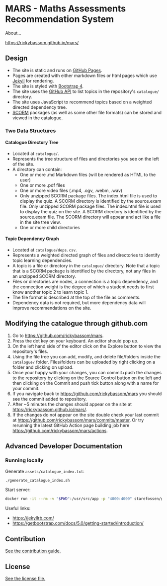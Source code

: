 
# MARS - Maths Assessments Recommendation System

About...

https://rickybassom.github.io/mars/

## Design
* The site is static and runs on [GitHub Pages](https://pages.github.com/).
* Pages are created with either markdown files or html pages which use [Jekyll](https://docs.github.com/en/pages/setting-up-a-github-pages-site-with-jekyll) for rendering.
* The site is styled with [Bootstrap 4](https://getbootstrap.com/docs/4.0/getting-started/introduction/).
* The site uses the [GitHub API](https://docs.github.com/en/rest) to list topics in the repository's `catalogue/` directory.
* The site uses JavaScript to recommend topics based on a weighted directed dependency tree.
* [SCORM](https://scorm.com/) packages (as well as some other file formats) can be stored and viewed in the catalogue.

### Two Data Structures
#### Catalogue Directory Tree
* Located at `catalogue/`.
* Represents the tree structure of files and directories you see on the left of the site.
* A directory can contain:
  * One or more .md Markdown files (will be rendered as HTML to the user)
  * One or more .pdf files
  * One or more video files (.mp4, .ogv, .webm, .wav)
  * Only unzipped SCORM package files. The index.html file is used to display the quiz. A SCORM directory is identified by the source.exam file. Only unzipped SCORM package files. The index.html file is used to display the quiz on the site. A SCORM directory is identified by the source.exam file. The SCORM directory will appear and act like a file in the site tree view.
  * One or more child directories

#### Topic Dependency Graph
* Located at `catalogue/deps.csv`.
* Represents a weighted directed graph of files and directories to identify topic learning dependencies.
* A topic is a file or directory in the `catalogue/` directory. Note that a topic that is a SCORM package is identified by the directory, not any files in an unzipped SCORM directory.
* Files or directories are nodes, a connection is a topic dependency, and the connection weight is the degree of which a student needs to first know another topic 2 to learn topic 1.
* The file format is described at the top of the file as comments.
* Dependency data is not required, but more dependency data will improve recommendations on the site.

## Modifying the catalogue through github.com
1. Go to https://github.com/rickybassom/mars.
2. Press the dot key on your keyboard. An editor should pop up.
3. On the left hand side of the editor click on the Explore button to view the repository's files.
4. Using the file tree you can add, modify, and delete file/folders inside the `catalogue/` folder. Files/folders can be uploaded by right clicking on a folder and clicking on upload.
5. Once your happy with your changes, you can commit+push the changes to the repository by clicking on the Source Control button on the left and then clicking on the Commit and push tick button along with a name for your commit.
6. If you navigate back to https://github.com/rickybassom/mars you should see the commit added to repository.
7. After ~5 minutes the changes should appear on the site at https://rickybassom.github.io/mars/.
8. If the changes do not appear on the site double check your last commit at https://github.com/rickybassom/mars/commits/master. Or try rerunning the latest GitHub Action page building job here https://github.com/rickybassom/mars/actions.

## Advanced Developer Documentation

### Running locally
Generate `assets/catalogue_index.txt`:
```sh
./generate_catalogue_index.sh
```

Start server:
```sh
docker run -it --rm -v "$PWD":/usr/src/app -p "4000:4000" starefossen/github-pages
```

Useful links:
- https://jekyllrb.com/
- https://getbootstrap.com/docs/5.0/getting-started/introduction/

## Contribution

[See the contribution guide.](./CONTRIBUTING.md)

## License

[See the license file.](./LICENSE.md)
